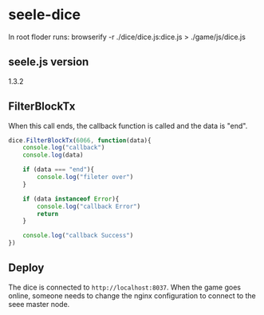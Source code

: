 # seele-dice

In root floder runs:
browserify -r ./dice/dice.js:dice.js > ./game/js/dice.js

## seele.js version

1.3.2

## FilterBlockTx

When this call ends, the callback function is called and the data is "end".

```js
dice.FilterBlockTx(6066, function(data){
    console.log("callback")
    console.log(data)

    if (data === "end"){
        console.log("fileter over")
    }

    if (data instanceof Error){
        console.log("callback Error")
        return
    }

    console.log("callback Success")
})
```

## Deploy

The dice is connected to `http://localhost:8037`. When the game goes online, someone needs to change the nginx configuration to connect to the seee master node.
